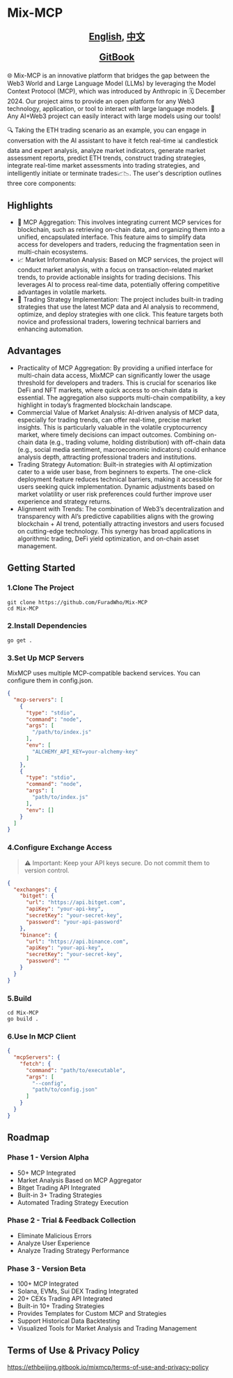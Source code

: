 # Mix-MCP

<div align="center" style="font-size: 1.5em;">
  <p><strong><a href="README.md">English</a>, <a href="README_CN.md">中文</a></strong></p>

  <p><strong><a href="">GitBook</a></strong></p>

</div>

🌐 Mix-MCP is an innovative platform that bridges the gap between the Web3 World and Large Language Model (LLMs) by leveraging the Model Context Protocol (MCP), which was introduced by Anthropic in 🗓️ December 2024. Our project aims to provide an open platform for any Web3 technology, application, or tool to interact with large language models. 🤖 Any AI+Web3 project can easily interact with large models using our tools!

🔍 Taking the ETH trading scenario as an example, you can engage in conversation with the AI assistant to have it fetch real-time 📊 candlestick data and expert analysis, analyze market indicators, generate market assessment reports, predict ETH trends, construct trading strategies, integrate real-time market assessments into trading strategies, and intelligently initiate or terminate trades📈📉. The user's description outlines three core components:
## Highlights
- 🔄 MCP Aggregation: This involves integrating current MCP services for blockchain, such as retrieving on-chain data, and organizing them into a unified, encapsulated interface. This feature aims to simplify data access for developers and traders, reducing the fragmentation seen in multi-chain ecosystems.
- 📈 Market Information Analysis: Based on MCP services, the project will conduct market analysis, with a focus on transaction-related market trends, to provide actionable insights for trading decisions. This leverages AI to process real-time data, potentially offering competitive advantages in volatile markets.
- 🚀 Trading Strategy Implementation: The project includes built-in trading strategies that use the latest MCP data and AI analysis to recommend, optimize, and deploy strategies with one click. This feature targets both novice and professional traders, lowering technical barriers and enhancing automation.

## Advantages
- Practicality of MCP Aggregation: By providing a unified interface for multi-chain data access, MixMCP can significantly lower the usage threshold for developers and traders. This is crucial for scenarios like DeFi and NFT markets, where quick access to on-chain data is essential. The aggregation also supports multi-chain compatibility, a key highlight in today’s fragmented blockchain landscape.
- Commercial Value of Market Analysis: AI-driven analysis of MCP data, especially for trading trends, can offer real-time, precise market insights. This is particularly valuable in the volatile cryptocurrency market, where timely decisions can impact outcomes. Combining on-chain data (e.g., trading volume, holding distribution) with off-chain data (e.g., social media sentiment, macroeconomic indicators) could enhance analysis depth, attracting professional traders and institutions.
- Trading Strategy Automation: Built-in strategies with AI optimization cater to a wide user base, from beginners to experts. The one-click deployment feature reduces technical barriers, making it accessible for users seeking quick implementation. Dynamic adjustments based on market volatility or user risk preferences could further improve user experience and strategy returns.
- Alignment with Trends: The combination of Web3’s decentralization and transparency with AI’s predictive capabilities aligns with the growing blockchain + AI trend, potentially attracting investors and users focused on cutting-edge technology. This synergy has broad applications in algorithmic trading, DeFi yield optimization, and on-chain asset management.

## Getting Started

### 1.Clone The Project
```shell
git clone https://github.com/FuradWho/Mix-MCP
cd Mix-MCP
```
### 2.Install Dependencies
```shell
go get .
```
### 3.Set Up MCP Servers
MixMCP uses multiple MCP-compatible backend services. You can configure them in config.json.
```json
{
  "mcp-servers": [
    {
      "type": "stdio",
      "command": "node",
      "args": [
        "/path/to/index.js"
      ],
      "env": [
        "ALCHEMY_API_KEY=your-alchemy-key"
      ]
    },
    {
      "type": "stdio",
      "command": "node",
      "args": [
        "path/to/index.js"
      ],
      "env": []
    }
  ]
}
```
### 4.Configure Exchange Access
> ⚠️ Important: Keep your API keys secure. Do not commit them to version control.
```json
{
  "exchanges": {
    "bitget": {
      "url": "https://api.bitget.com",
      "apiKey": "your-api-key",
      "secretKey": "your-secret-key",
      "password": "your-api-password"
    },
    "binance": {
      "url": "https://api.binance.com",
      "apiKey": "your-api-key",
      "secretKey": "your-secret-key",
      "password": ""
    }
  }
}
```
### 5.Build
```shell
cd Mix-MCP
go build . 
```
### 6.Use In MCP Client
```json
{
  "mcpServers": {
    "fetch": {
      "command": "path/to/executable",
      "args": [
        "--config",
        "path/to/config.json"
      ]
    }
  }
}
```

## Roadmap
### Phase 1 - Version Alpha
- 50+ MCP Integrated
- Market Analysis Based on MCP Aggregator
- Bitget Trading API Integrated
- Built-in 3+ Trading Strategies
- Automated Trading Strategy Execution
### Phase 2 - Trial & Feedback Collection
- Eliminate Malicious Errors
- Analyze User Experience
- Analyze Trading Strategy Performance
### Phase 3 - Version Beta
- 100+ MCP Integrated
- Solana, EVMs, Sui DEX Trading Integrated
- 20+ CEXs Trading API Integrated
- Built-in 10+ Trading Strategies
- Provides Templates for Custom MCP and Strategies
- Support Historical Data Backtesting
- Visualized Tools for Market Analysis and Trading Management 

## Terms of Use &  Privacy Policy
https://ethbeijing.gitbook.io/mixmcp/terms-of-use-and-privacy-policy